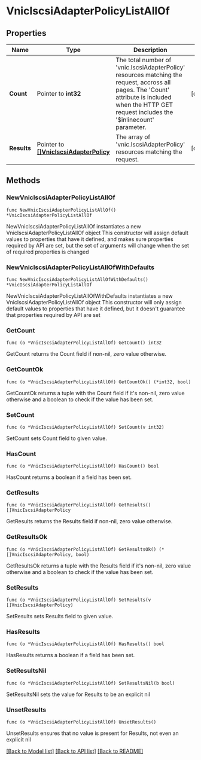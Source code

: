 # VnicIscsiAdapterPolicyListAllOf

## Properties

Name | Type | Description | Notes
------------ | ------------- | ------------- | -------------
**Count** | Pointer to **int32** | The total number of &#39;vnic.IscsiAdapterPolicy&#39; resources matching the request, accross all pages. The &#39;Count&#39; attribute is included when the HTTP GET request includes the &#39;$inlinecount&#39; parameter. | [optional] 
**Results** | Pointer to [**[]VnicIscsiAdapterPolicy**](VnicIscsiAdapterPolicy.md) | The array of &#39;vnic.IscsiAdapterPolicy&#39; resources matching the request. | [optional] 

## Methods

### NewVnicIscsiAdapterPolicyListAllOf

`func NewVnicIscsiAdapterPolicyListAllOf() *VnicIscsiAdapterPolicyListAllOf`

NewVnicIscsiAdapterPolicyListAllOf instantiates a new VnicIscsiAdapterPolicyListAllOf object
This constructor will assign default values to properties that have it defined,
and makes sure properties required by API are set, but the set of arguments
will change when the set of required properties is changed

### NewVnicIscsiAdapterPolicyListAllOfWithDefaults

`func NewVnicIscsiAdapterPolicyListAllOfWithDefaults() *VnicIscsiAdapterPolicyListAllOf`

NewVnicIscsiAdapterPolicyListAllOfWithDefaults instantiates a new VnicIscsiAdapterPolicyListAllOf object
This constructor will only assign default values to properties that have it defined,
but it doesn't guarantee that properties required by API are set

### GetCount

`func (o *VnicIscsiAdapterPolicyListAllOf) GetCount() int32`

GetCount returns the Count field if non-nil, zero value otherwise.

### GetCountOk

`func (o *VnicIscsiAdapterPolicyListAllOf) GetCountOk() (*int32, bool)`

GetCountOk returns a tuple with the Count field if it's non-nil, zero value otherwise
and a boolean to check if the value has been set.

### SetCount

`func (o *VnicIscsiAdapterPolicyListAllOf) SetCount(v int32)`

SetCount sets Count field to given value.

### HasCount

`func (o *VnicIscsiAdapterPolicyListAllOf) HasCount() bool`

HasCount returns a boolean if a field has been set.

### GetResults

`func (o *VnicIscsiAdapterPolicyListAllOf) GetResults() []VnicIscsiAdapterPolicy`

GetResults returns the Results field if non-nil, zero value otherwise.

### GetResultsOk

`func (o *VnicIscsiAdapterPolicyListAllOf) GetResultsOk() (*[]VnicIscsiAdapterPolicy, bool)`

GetResultsOk returns a tuple with the Results field if it's non-nil, zero value otherwise
and a boolean to check if the value has been set.

### SetResults

`func (o *VnicIscsiAdapterPolicyListAllOf) SetResults(v []VnicIscsiAdapterPolicy)`

SetResults sets Results field to given value.

### HasResults

`func (o *VnicIscsiAdapterPolicyListAllOf) HasResults() bool`

HasResults returns a boolean if a field has been set.

### SetResultsNil

`func (o *VnicIscsiAdapterPolicyListAllOf) SetResultsNil(b bool)`

 SetResultsNil sets the value for Results to be an explicit nil

### UnsetResults
`func (o *VnicIscsiAdapterPolicyListAllOf) UnsetResults()`

UnsetResults ensures that no value is present for Results, not even an explicit nil

[[Back to Model list]](../README.md#documentation-for-models) [[Back to API list]](../README.md#documentation-for-api-endpoints) [[Back to README]](../README.md)


